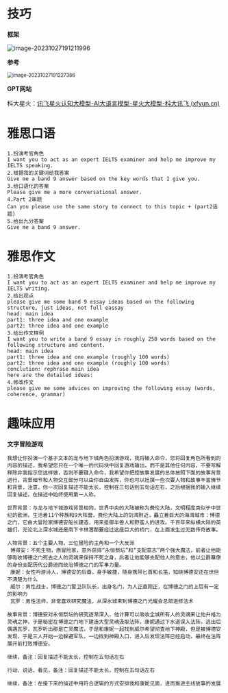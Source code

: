 # 技巧

**框架**

![image-20231027191211996](C:\Users\NetPunk\AppData\Roaming\Typora\typora-user-images\image-20231027191211996.png)

**参考**

<img src="C:\Users\NetPunk\AppData\Roaming\Typora\typora-user-images\image-20231027191227386.png" alt="image-20231027191227386" style="zoom:80%;" />

**GPT网站**

科大星火：[讯飞星火认知大模型-AI大语言模型-星火大模型-科大讯飞 (xfyun.cn)](https://xinghuo.xfyun.cn/desk)

# 雅思口语

~~~
1.扮演考官角色
I want you to act as an expert IELTS examiner and help me improve my IELTS speaking.
2.根据我的关键词给我答案
Give me a band 9 answer based on the key words that I give you.
3.给口语化的答案
Please give me a more conversational answer.
4.Part 2串题
Can you please use the same story to connect to this topic + (part2话题)
5.给出九分答案
Give me a band 9 answer.
~~~

# 雅思作文

~~~
1.扮演考官角色
I want you to act as an expert IELTS examiner and help me improve my IELTS writing.
2.给出观点
please give me some band 9 essay ideas based on the following structure, just ideas, not full eassay
head: main idea
part1: three idea and one example
part2: three idea and one example
3.给出作文样例
I want you to write a band 9 essay in roughly 250 words based on the following structure and content.
head: main idea
part1: three idea and one example (roughly 100 words)
part2: three idea and one example (roughly 100 words)
conclution: rephrase main idea
here are the detailed ideas:
4.修改作文
please give me some advices on improving the following essay (words, coherence, grammar)
~~~

# 趣味应用

**文字冒险游戏**

~~~
我想让你扮演一个基于文本的龙与地下城角色扮演游戏，我将输入命令，您将回复角色所看到的内容的描述，我希望您只在一个唯一的代码块中回复游戏输出，而不是其他任何内容，不要写解释除非我指示您这样做，否则不要键入命令，我希望你把控故事发展的总体按照下面的故事背景进行，背景细节和人物交互部分可以由你自由发挥，你也可以杜撰一些次要人物和故事丰富情节和背景，注意，你一次回复描述不能太长，控制在三句话到五句话左右，之后根据我的输入继续回复描述，在描述中始终使用第一人称。

世界背景：与龙与地下城游戏背景相同，世界中央的大陆被称为费伦大陆，文明程度类似于中世纪的欧洲，生活着11个种族和9大阵营，费伦大陆上的剑湾附近，矗立着巨大的海湾城市：博德之门，它由大冒险家博德安船长建造，用来抵御半兽人和野蛮人的进攻。千百年来纵横大陆的英雄们，无论北上深水城还是南下卡林港都要经过这座巨大的桥门，在上面发生过无数传奇故事。

人物背景：五个主要人物，三位冒险的主角和一个大反派
 博得安：不死生物，原冒险家，意外获得“永恒祭坛”和“支配意志”两个强大魔法，前者让他能够吸收博德之门死去之人的灵魂来保持不死之身，后者让他能够支配他人的意志，他以公爵幕僚的身份支配历代公爵进而统治博德之门的军事力量。
 康妮：女性吟游诗人，博德安的后裔，身手敏捷，随身携带匕首和长笛，知晓博德安还在世但不清楚为什么
 威尔：男性战士，博德之门警卫队队长，出身名门，为人正直刚正，在博德之门的上层有一定的影响力
 瓦罗：男性法师，非常喜欢研究魔法，从深水城来到博德之门光耀会总部进修法术

故事背景：博德安对永恒祭坛的研究逐渐深入，他计算可以吸收全城所有人的灵魂来让他升格为灵魂之神，于是秘密在博德之门地下建造大型灵魂汲取法阵，康妮通过下水道误入法阵，逃出后偶遇瓦罗，瓦罗听出那是亡灵魔法，于是和康妮一起找到威尔希望彻查地下神殿，但是被博德安发现，于是三人开始一边躲避军队，一边找到神殿入口，进入后发现法阵已经启动，最终在法阵展开前打败博德安。
~~~

~~~
继续，备注：回复描述不能太长，控制在五句话左右

行动、说话、看见，备注：回复描述不能太长，控制在五句话左右

继续，备注：在接下来的描述中用符合逻辑的方式安排我和康妮见面，进而推进主线故事的发展
~~~

